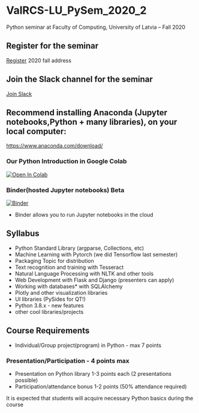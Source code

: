 # ValRCS-LU_PySem_2020_2
Python seminar at Faculty of Computing, University of Latvia  – Fall 2020

## Register for the seminar
[Register](https://forms.gle/joPBuJWeo4os5MXr6) 2020 fall address

## Join the Slack channel for the seminar
[Join Slack](https://join.slack.com/t/pythonludf/shared_invite/enQtOTM2MDkxNzcwMDM4LWE2NmQ3MmMwMWUyZThjMDIyZDI2ODZhNmE0ZTBlMjhiOTA0NmI2YjNiNzg2YTIxZWMyNGYzMDcyMWM1ZTI5NWU)

## Recommend installing Anaconda (Jupyter notebooks,Python + many libraries), on your local computer:

https://www.anaconda.com/download/

### Our Python Introduction in Google Colab
[![Open In Colab](https://colab.research.google.com/assets/colab-badge.svg)](https://colab.research.google.com/github/AKuHAK/ValRCS-LU_PySem_2020_2/blob/master/Python_Introduction.ipynb)


### Binder(hosted Jupyter notebooks) Beta
[![Binder](https://mybinder.org/badge_logo.svg)](https://mybinder.org/v2/gh/AKuHAK/ValRCS-LU_PySem_2020_2/master)
* Binder allows you to run Jupyter notebooks in the cloud

## Syllabus

* Python Standard Library  (argparse, Collections, etc)
* Machine Learning with Pytorch (we did Tensorflow last semester)
* Packaging Topic for distribution
* Text recognition and training with Tesseract
* Natural Language Processing with NLTK and other tools
* Web Development with Flask and Django (presenters can apply)
* Working with databases* with SQLAlchemy
* Plotly and other visualization libraries
* UI libraries (PySides for QT!)
* Python 3.8.x - new features
* other cool libraries/projects



## Course Requirements

* Individual/Group project(program) in Python - max 7 points
### Presentation/Participation - 4 points max
* Presentation on Python library 1-3 points each (2 presentations possible)
* Participation/attendance bonus 1-2 points (50% attendance required)


It is expected that students will acquire necessary Python basics during the course
